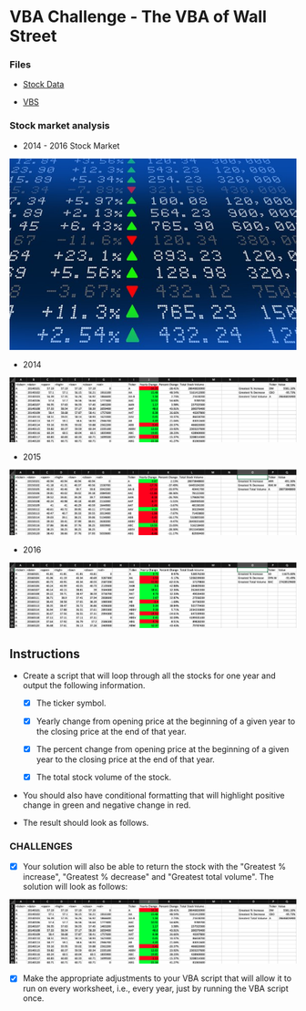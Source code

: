 # VBA Challenge - The VBA of Wall Street


### Files

* [Stock Data](Resources/Multiple_year_stock_data.xlsm) 

* [VBS](Resources/Multiple_year_stock_data.vbs) 


### Stock market analysis
* 2014 - 2016 Stock Market

![2014 Stock Market](Images/stockmarket.jpg)


* 2014

![2014 Stock Market](Images/solution_2014.png)


* 2015

![2015 Stock Market](Images/solution_2015.png)


* 2016

![2016 Stock Market](Images/solution_2016.png)

## Instructions

* Create a script that will loop through all the stocks for one year and output the following information.

  - [x] The ticker symbol.

  - [x] Yearly change from opening price at the beginning of a given year to the closing price at the end of that year.

  - [x] The percent change from opening price at the beginning of a given year to the closing price at the end of that year.

  - [x] The total stock volume of the stock.

* You should also have conditional formatting that will highlight positive change in green and negative change in red.

* The result should look as follows.



### CHALLENGES

- [x] Your solution will also be able to return the stock with the "Greatest % increase", "Greatest % decrease" and "Greatest total volume". The solution will look as follows:

![hard_solution](Images/solution_2014.png)

- [x] Make the appropriate adjustments to your VBA script that will allow it to run on every worksheet, i.e., every year, just by running the VBA script once.


